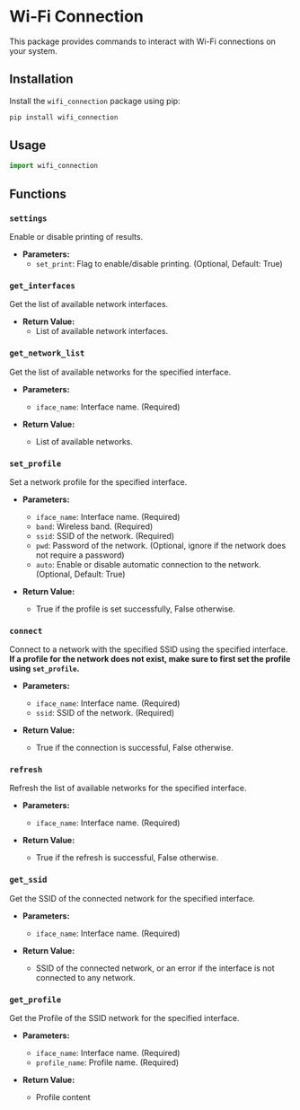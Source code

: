 # Wi-Fi Connection 

This package provides commands to interact with Wi-Fi connections on your system.

## Installation

Install the `wifi_connection` package using pip:

```bash
pip install wifi_connection
```

## Usage
```python
import wifi_connection
```

## Functions

### `settings`

Enable or disable printing of results.

- **Parameters:**
  - `set_print`: Flag to enable/disable printing. (Optional, Default: True)

### `get_interfaces`

Get the list of available network interfaces.

- **Return Value:**
  - List of available network interfaces.

### `get_network_list`

Get the list of available networks for the specified interface.

- **Parameters:**
  - `iface_name`: Interface name. (Required)

- **Return Value:**
  - List of available networks.

### `set_profile`

Set a network profile for the specified interface.

- **Parameters:**
  - `iface_name`: Interface name. (Required)
  - `band`: Wireless band. (Required)
  - `ssid`: SSID of the network. (Required)
  - `pwd`: Password of the network. (Optional, ignore if the network does not require a password)
  - `auto`: Enable or disable automatic connection to the network. (Optional, Default: True)

- **Return Value:**
  - True if the profile is set successfully, False otherwise.

### `connect`

Connect to a network with the specified SSID using the specified interface.  
**If a profile for the network does not exist, make sure to first set the profile using `set_profile`.**

- **Parameters:**
  - `iface_name`: Interface name. (Required)
  - `ssid`: SSID of the network. (Required)

- **Return Value:**
  - True if the connection is successful, False otherwise.

### `refresh`

Refresh the list of available networks for the specified interface.

- **Parameters:**
  - `iface_name`: Interface name. (Required)

- **Return Value:**
  - True if the refresh is successful, False otherwise.

### `get_ssid`

Get the SSID of the connected network for the specified interface.

- **Parameters:**
  - `iface_name`: Interface name. (Required)

- **Return Value:**
  - SSID of the connected network, or an error if the interface is not connected to any network.

### `get_profile`

Get the Profile of the SSID network for the specified interface.

- **Parameters:**
  - `iface_name`: Interface name. (Required)
  - `profile_name`: Profile name. (Required)

- **Return Value:**
  - Profile content
